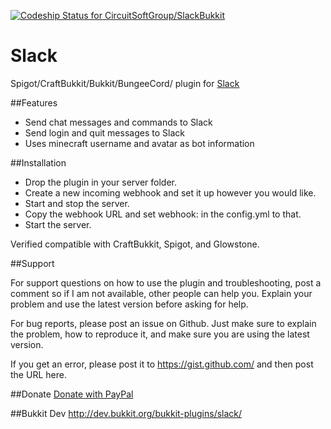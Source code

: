 [ ![Codeship Status for CircuitSoftGroup/SlackBukkit](https://codeship.com/projects/e4eef240-4bf1-0132-b4a8-76310b234900/status?branch=master)](https://codeship.com/projects/46907)

Slack
===========

Spigot/CraftBukkit/Bukkit/BungeeCord/ plugin for [Slack](https://slack.com)

##Features

*    Send chat messages and commands to Slack
*    Send login and quit messages to Slack
*    Uses minecraft username and avatar as bot information 

##Installation

*    Drop the plugin in your server folder.
*    Create a new incoming webhook and set it up however you would like.
*    Start and stop the server.
*    Copy the webhook URL and set webhook: in the config.yml to that.
*    Start the server. 

Verified compatible with CraftBukkit, Spigot, and Glowstone.

##Support

For support questions on how to use the plugin and troubleshooting, post a comment so if I am not available, other people can help you. Explain your problem and use the latest version before asking for help.

For bug reports, please post an issue on Github. Just make sure to explain the problem, how to reproduce it, and make sure you are using the latest version.

If you get an error, please post it to https://gist.github.com/ and then post the URL here.

##Donate
[Donate with PayPal](https://www.paypal.com/cgi-bin/webscr?return=http%3A%2F%2Fdev.bukkit.org%2Fbukkit-plugins%2Fslack%2F&cn=Add+special+instructions+to+the+addon+author%28s%29&business=circuitsoft%40outlook.com&bn=PP-DonationsBF%3Abtn_donateCC_LG.gif%3ANonHosted&cancel_return=http%3A%2F%2Fdev.bukkit.org%2Fbukkit-plugins%2Fslack%2F&lc=US&item_name=Slack+%28from+Bukkit.org%29&cmd=_donations&rm=1&no_shipping=1&currency_code=USD)

##Bukkit Dev
http://dev.bukkit.org/bukkit-plugins/slack/

